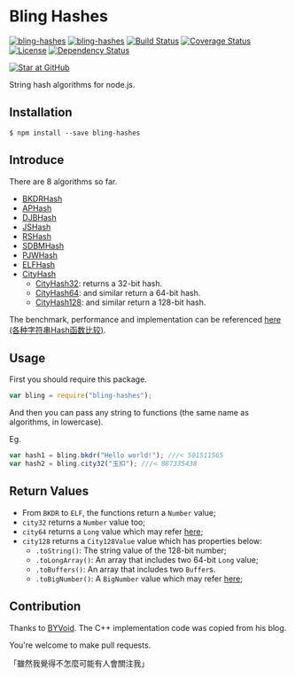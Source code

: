 # Bling Hashes

[![bling-hashes](http://img.shields.io/npm/v/bling-hashes.svg)](https://www.npmjs.org/package/bling-hashes)
[![bling-hashes](http://img.shields.io/npm/dm/bling-hashes.svg)](https://www.npmjs.org/package/bling-hashes)
[![Build Status](https://travis-ci.org/XadillaX/bling_hashes.svg?branch=master)](https://travis-ci.org/XadillaX/bling_hashes)
[![Coverage Status](https://img.shields.io/coveralls/XadillaX/bling_hashes/master.svg)](https://coveralls.io/r/XadillaX/bling_hashes?branch=master)
[![License](https://img.shields.io/npm/l/bling-hashes.svg?style=flat)](https://www.npmjs.org/package/bling-hashes)
[![Dependency Status](https://david-dm.org/XadillaX/bling_hashes.svg)](https://david-dm.org/XadillaX/bling_hashes)

[![Star at GitHub](https://img.shields.io/github/stars/XadillaX/bling_hashes.svg?style=social&label=Star)](https://github.com/xadillax/bling_hashes)

String hash algorithms for node.js.

## Installation

```shell
$ npm install --save bling-hashes
```

## Introduce

There are 8 algorithms so far.

  * [BKDRHash](http://www.partow.net/programming/hashfunctions/#BKDRHashFunction)
  * [APHash](http://www.partow.net/programming/hashfunctions/#APHashFunction)
  * [DJBHash](http://www.partow.net/programming/hashfunctions/#DJBHashFunction)
  * [JSHash](http://www.partow.net/programming/hashfunctions/#JSHashFunction)
  * [RSHash](http://www.partow.net/programming/hashfunctions/#RSHashFunction)
  * [SDBMHash](http://www.partow.net/programming/hashfunctions/#SDBMHashFunction)
  * [PJWHash](http://www.partow.net/programming/hashfunctions/#PJWHashFunction)
  * [ELFHash](http://www.partow.net/programming/hashfunctions/#ELFHashFunction)
  * [CityHash](https://github.com/google/cityhash)
    - [CityHash32](https://github.com/google/cityhash/blob/master/src/city.cc#L189): returns a 32-bit hash.
    - [CityHash64](https://github.com/google/cityhash/blob/master/src/city.cc#L366): and similar return a 64-bit hash.
    - [CityHash128](https://github.com/google/cityhash/blob/master/src/city.cc#L508): and similar return a 128-bit hash.

The benchmark, performance and implementation can be referenced [here (各种字符串Hash函数比较)](https://www.byvoid.com/blog/string-hash-compare/).

## Usage

First you should require this package.

```javascript
var bling = require("bling-hashes");
```

And then you can pass any string to functions (the same name as algorithms, in lowercase).

Eg.

```javascript
var hash1 = bling.bkdr("Hello world!"); ///< 501511565
var hash2 = bling.city32("玉扣"); ///< 887335438
```

## Return Values

+ From `BKDR` to `ELF`, the functions return a `Number` value;
+ `city32` returns a `Number` value too;
+ `city64` returns a `Long` value which may refer [here](https://github.com/dcodeIO/long.js);
+ `city128` returns a `City128Value` value which has properties below:
    - `.toString()`: The string value of the 128-bit number;
    - `.toLongArray()`: An array that includes two 64-bit `Long` value;
    - `.toBuffers()`: An array that includes two `Buffer`s.
    - `.toBigNumber()`: A `BigNumber` value which may refer [here](https://github.com/alexbardas/bignumber.js);

## Contribution

Thanks to [BYVoid](https://github.com/byvoid). The C++ implementation code was copied from his blog.

You're welcome to make pull requests.

「雖然我覺得不怎麼可能有人會關注我」
